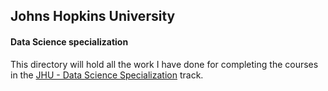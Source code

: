 ## Johns Hopkins University

#### Data Science specialization

This directory will hold all the work I have done for completing the courses in the [JHU - Data Science Specialization](https://www.coursera.org/specialization/jhudatascience/1?utm_medium=listingPage) track.